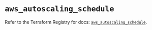 # `aws_autoscaling_schedule`

Refer to the Terraform Registry for docs: [`aws_autoscaling_schedule`](https://registry.terraform.io/providers/hashicorp/aws/5.53.0/docs/resources/autoscaling_schedule).
